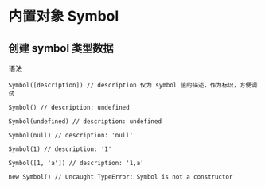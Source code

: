 # 内置对象 Symbol

## 创建 symbol 类型数据

语法

```
Symbol([description]) // description 仅为 symbol 值的描述，作为标识，方便调试
```

```
Symbol() // description: undefined

Symbol(undefined) // description: undefined

Symbol(null) // description: 'null'

Symbol(1) // description: '1'

Symbol([1, 'a']) // description: '1,a'
```

```
new Symbol() // Uncaught TypeError: Symbol is not a constructor
```